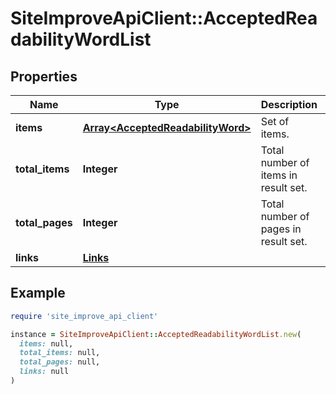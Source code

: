 # SiteImproveApiClient::AcceptedReadabilityWordList

## Properties

| Name | Type | Description | Notes |
| ---- | ---- | ----------- | ----- |
| **items** | [**Array&lt;AcceptedReadabilityWord&gt;**](AcceptedReadabilityWord.md) | Set of items. |  |
| **total_items** | **Integer** | Total number of items in result set. |  |
| **total_pages** | **Integer** | Total number of pages in result set. |  |
| **links** | [**Links**](Links.md) |  | [optional] |

## Example

```ruby
require 'site_improve_api_client'

instance = SiteImproveApiClient::AcceptedReadabilityWordList.new(
  items: null,
  total_items: null,
  total_pages: null,
  links: null
)
```

